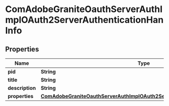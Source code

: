 

# ComAdobeGraniteOauthServerAuthImplOAuth2ServerAuthenticationHanInfo

## Properties

Name | Type | Description | Notes
------------ | ------------- | ------------- | -------------
**pid** | **String** |  |  [optional]
**title** | **String** |  |  [optional]
**description** | **String** |  |  [optional]
**properties** | [**ComAdobeGraniteOauthServerAuthImplOAuth2ServerAuthenticationHanProperties**](ComAdobeGraniteOauthServerAuthImplOAuth2ServerAuthenticationHanProperties.md) |  |  [optional]



